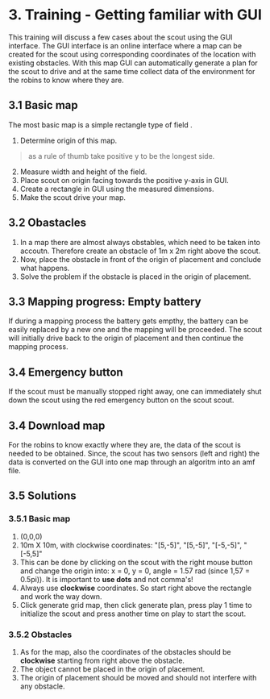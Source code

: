 # 3. Training - Getting familiar with GUI

This training will discuss a few cases about the scout using the GUI interface. The GUI interface is an online interface where a map can be created for the scout using corresponding coordinates of the location with existing obstacles. With this map GUI can automatically generate a plan for the scout to drive and at the same time collect data of the environment for the robins to know where they are. 

## 3.1 Basic map
The most basic map is a simple rectangle type of field .
1. Determine origin of this map.
> as a rule of thumb take positive y to be the longest side.
2. Measure width and height of the field.
3. Place scout on origin facing towards the positive y-axis in GUI.
4. Create a rectangle in GUI using the measured dimensions.
5. Make the scout drive your map. 

## 3.2 Obastacles
1. In a map there are almost always obstables, which need to be taken into accoutn. Therefore create an obstacle of 1m x 2m right above the scout.
2. Now, place the obstacle in front of the origin of placement and conclude what happens.
3. Solve the problem if the obstacle is placed in the origin of placement.

## 3.3 Mapping progress: Empty battery
If during a mapping process the battery gets empthy, the battery can be easily replaced by a new one and the mapping will be proceeded. The scout will initially drive back to the origin of placement and then continue the mapping process.

## 3.4 Emergency button
If the scout must be manually stopped right away, one can immediately shut down the scout using the red emergency button on the scout scout.

## 3.4 Download map
For the robins to know exactly where they are, the data of the scout is needed to be obtained. Since, the scout has two sensors (left and right) the data is converted on the GUI into one map through an algoritm into an amf file.


## 3.5 Solutions
### 3.5.1 Basic map
1. (0,0,0)
2. 10m X 10m, with clockwise coordinates: "[5,-5]", "[5,-5]", "[-5,-5]", "[-5,5]"
3. This can be done by clicking on the scout with the right mouse button and change the origin into: x = 0, y = 0, angle = 1.57 rad (since 1,57 = 0.5pi)). It is important to **use dots** and not comma's!
4. Always use **clockwise** coordinates. So start right above the rectangle and work the way down.
5. Click generate grid map, then click generate plan, press play 1 time to initialize the scout and press another time on play to start the scout.

### 3.5.2 Obstacles
1. As for the map, also the coordinates of the obstacles should be **clockwise** starting from right above the obstacle.
2. The object cannot be placed in the origin of placement.
3. The origin of placement should be moved and should not interfere with any obstacle. 
